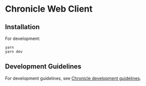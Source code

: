 # Chronicle Web Client

## Installation

For development:

```
yarn
yarn dev
```

## Development Guidelines

For development guidelines, see [Chronicle development guidelines](docs/development-guide.md).
